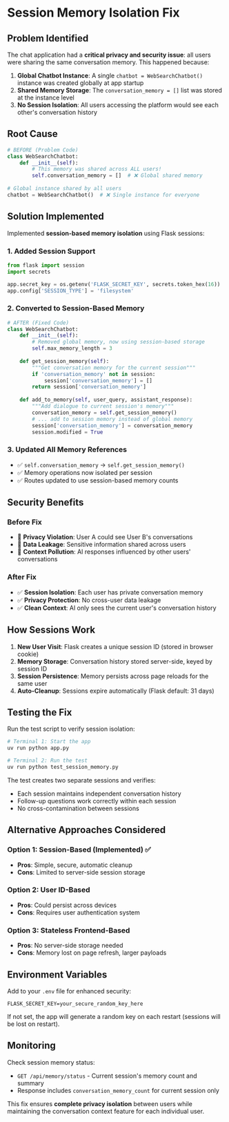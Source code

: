 # Session Memory Isolation Fix

## Problem Identified
The chat application had a **critical privacy and security issue**: all users were sharing the same conversation memory. This happened because:

1. **Global Chatbot Instance**: A single `chatbot = WebSearchChatbot()` instance was created globally at app startup
2. **Shared Memory Storage**: The `conversation_memory = []` list was stored at the instance level
3. **No Session Isolation**: All users accessing the platform would see each other's conversation history

## Root Cause
```python
# BEFORE (Problem Code)
class WebSearchChatbot:
    def __init__(self):
        # This memory was shared across ALL users!
        self.conversation_memory = []  # ❌ Global shared memory
        
# Global instance shared by all users
chatbot = WebSearchChatbot()  # ❌ Single instance for everyone
```

## Solution Implemented
Implemented **session-based memory isolation** using Flask sessions:

### 1. Added Session Support
```python
from flask import session
import secrets

app.secret_key = os.getenv('FLASK_SECRET_KEY', secrets.token_hex(16))
app.config['SESSION_TYPE'] = 'filesystem'
```

### 2. Converted to Session-Based Memory
```python
# AFTER (Fixed Code)
class WebSearchChatbot:
    def __init__(self):
        # Removed global memory, now using session-based storage
        self.max_memory_length = 3
    
    def get_session_memory(self):
        """Get conversation memory for the current session"""
        if 'conversation_memory' not in session:
            session['conversation_memory'] = []
        return session['conversation_memory']
    
    def add_to_memory(self, user_query, assistant_response):
        """Add dialogue to current session's memory"""
        conversation_memory = self.get_session_memory()
        # ... add to session memory instead of global memory
        session['conversation_memory'] = conversation_memory
        session.modified = True
```

### 3. Updated All Memory References
- ✅ `self.conversation_memory` → `self.get_session_memory()`
- ✅ Memory operations now isolated per session
- ✅ Routes updated to use session-based memory counts

## Security Benefits

### Before Fix
- 🚨 **Privacy Violation**: User A could see User B's conversations
- 🚨 **Data Leakage**: Sensitive information shared across users
- 🚨 **Context Pollution**: AI responses influenced by other users' conversations

### After Fix
- ✅ **Session Isolation**: Each user has private conversation memory
- ✅ **Privacy Protection**: No cross-user data leakage
- ✅ **Clean Context**: AI only sees the current user's conversation history

## How Sessions Work
1. **New User Visit**: Flask creates a unique session ID (stored in browser cookie)
2. **Memory Storage**: Conversation history stored server-side, keyed by session ID
3. **Session Persistence**: Memory persists across page reloads for the same user
4. **Auto-Cleanup**: Sessions expire automatically (Flask default: 31 days)

## Testing the Fix
Run the test script to verify session isolation:

```bash
# Terminal 1: Start the app
uv run python app.py

# Terminal 2: Run the test
uv run python test_session_memory.py
```

The test creates two separate sessions and verifies:
- Each session maintains independent conversation history
- Follow-up questions work correctly within each session
- No cross-contamination between sessions

## Alternative Approaches Considered

### Option 1: Session-Based (Implemented) ✅
- **Pros**: Simple, secure, automatic cleanup
- **Cons**: Limited to server-side session storage

### Option 2: User ID-Based
- **Pros**: Could persist across devices
- **Cons**: Requires user authentication system

### Option 3: Stateless Frontend-Based
- **Pros**: No server-side storage needed
- **Cons**: Memory lost on page refresh, larger payloads

## Environment Variables
Add to your `.env` file for enhanced security:
```env
FLASK_SECRET_KEY=your_secure_random_key_here
```

If not set, the app will generate a random key on each restart (sessions will be lost on restart).

## Monitoring
Check session memory status:
- `GET /api/memory/status` - Current session's memory count and summary
- Response includes `conversation_memory_count` for current session only

This fix ensures **complete privacy isolation** between users while maintaining the conversation context feature for each individual user.
